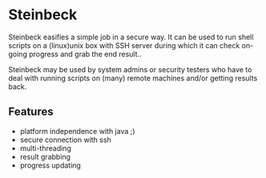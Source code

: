Steinbeck
=========
Steinbeck easifies a simple job in a secure way. It can be used to run shell scripts on a (linux)unix box with SSH server during which it can check on-going progress and grab the end result..

Steinbeck may be used by system admins or security testers who have to deal with running scripts on (many) remote machines and/or getting results back.

## Features

- platform independence with java ;)
- secure connection with ssh
- multi-threading
- result grabbing
- progress updating 
